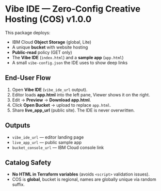 # Vibe IDE — Zero-Config Creative Hosting (COS) v1.0.0

This package deploys:
- IBM Cloud **Object Storage** (global, Lite)
- A unique **bucket** with website hosting
- **Public-read** policy (GET only)
- The **Vibe IDE** (`index.html`) and a **sample app** (`app.html`)
- A small `vibe-config.json` the IDE uses to show deep links

## End-User Flow
1. Open **Vibe IDE** (`vibe_ide_url` output).
2. Editor loads **app.html** into the left pane, Viewer shows it on the right.
3. Edit → **Preview** → **Download app.html**.
4. Click **Open Bucket** → upload to replace `app.html`.
5. Share **live_app_url** (public site). The IDE is never overwritten.

## Outputs
- `vibe_ide_url` — editor landing page
- `live_app_url` — public sample app
- `bucket_console_url` — IBM Cloud console link

## Catalog Safety
- **No HTML in Terraform variables** (avoids `<script>` validation issues).
- COS is **global**, bucket is regional, names are globally unique via random suffix.